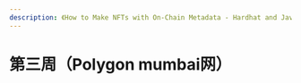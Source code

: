 ```yaml
---
description: 《How to Make NFTs with On-Chain Metadata - Hardhat and JavaScript》
---
```


# 第三周（Polygon mumbai网）

